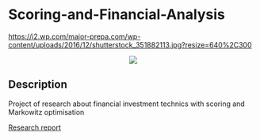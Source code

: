 # Scoring-and-Financial-Analysis

https://i2.wp.com/major-prepa.com/wp-content/uploads/2016/12/shutterstock_351882113.jpg?resize=640%2C300

<p align="center">
  <img src="https://i2.wp.com/major-prepa.com/wp-content/uploads/2016/12/shutterstock_351882113.jpg?resize=640%2C300"/>
</p>

## Description
Project of research about financial investment technics with scoring and Markowitz optimisation

[Research report](https://github.com/satacroteam/Scoring-and-Financial-Analysis/blob/master/Scoring_and_Financial_Analysis.pdf)

